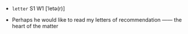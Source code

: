 - `letter` S1 W1 [ˈletə(r)]



-  Perhaps he would like to read my letters of recommendation  —— the heart of the matter